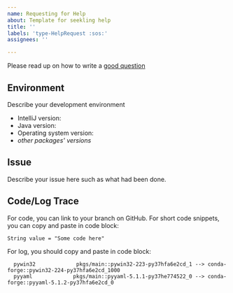 ```yaml
---
name: Requesting for Help
about: Template for seekling help
title: ''
labels: 'type-HelpRequest :sos:'
assignees: ''

---
```


Please read up on how to write a [good question](https://stackoverflow.com/help/how-to-ask)

## Environment

Describe your development environment

- IntelliJ version:
- Java version:
- Operating system version:
- _other packages' versions_

## Issue

Describe your issue here such as what had been done.

## Code/Log Trace

For code, you can link to your branch on GitHub. For short code snippets, you can copy and paste in code block:

```
String value = "Some code here"
```

For log, you should copy and paste in code block:
```
  pywin32             pkgs/main::pywin32-223-py37hfa6e2cd_1 --> conda-forge::pywin32-224-py37hfa6e2cd_1000
  pyyaml             pkgs/main::pyyaml-5.1.1-py37he774522_0 --> conda-forge::pyyaml-5.1.2-py37hfa6e2cd_0
```
